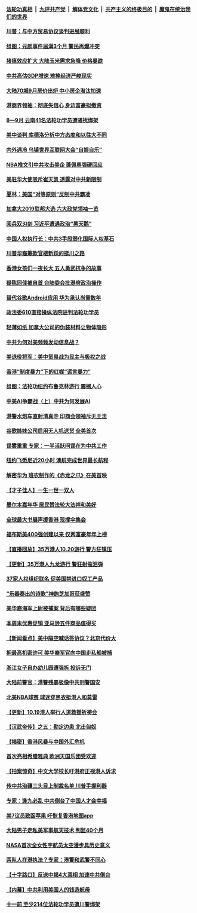 ####  [法轮功真相](../../../../basic/blob/master/README.md?t=10220839) &nbsp;|&nbsp; [九评共产党](../../../../9ping.md/blob/master/README.md?t=10220839) &nbsp;|&nbsp; [解体党文化](../../../../jtdwh.md/blob/master/README.md?t=10220839)  &nbsp;|&nbsp; [共产主义的终极目的](../../../../gczydzjmd.md/blob/master/README.md?t=10220839) &nbsp;|&nbsp; [魔鬼在统治我们的世界](../../../../mgztzwmdsj.md/blob/master/README.md?t=10220839) 

#### [川普：与中方贸易协议谈判进展顺利](../pages/nf4514/n11603325.md?t=10220839) 

#### [组图：元朗事件届满3个月 警民再爆冲突](../pages/nf4514/n11603587.md?t=10220839) 

#### [猪瘟效应扩大 大陆玉米需求急降 价格暴跌](../pages/nf4514/n11602995.md?t=10220839) 

#### [中共高估GDP增速 难掩经济严峻现实](../pages/nf4514/n11602997.md?t=10220839) 

#### [大陆70城9月房价出炉 中小房企淘汰加速](../pages/nf4514/n11603248.md?t=10220839) 

#### [港商界领袖：彻底失信心 身边富豪拟撤资](../pages/nf4514/n11603178.md?t=10220839) 

#### [8—9月 云南41名法轮功学员遭骚扰绑架](../pages/nf4514/n11602245.md?t=10220839) 

#### [美中谈判 库德洛分析中方态度和以往大不同](../pages/nf4514/n11603041.md?t=10220839) 

#### [内外遇冷 乌镇世界互联网大会“自娱自乐”](../pages/nf4514/n11602954.md?t=10220839) 

#### [NBA推文引中共攻击美企 蓬佩奥强硬回应](../pages/nf4514/n11602924.md?t=10220839) 

#### [美驻华大使驳斥崔天凯 透露对中共新限制](../pages/nf4514/n11602778.md?t=10220839) 

#### [夏林：美国“对等原则”反制中共霸凌](../pages/nf4514/n11602919.md?t=10220839) 

#### [加拿大2019联邦大选 六大政党领袖一览](../pages/nf4514/n11595677.md?t=10220839) 

#### [阅兵双刃剑 习近平遭遇政治“黑天鹅”](../pages/nf4514/n11586144.md?t=10220839) 

#### [中国人权执行长：中共3手段弱化国际人权基石](../pages/nf4514/n11602353.md?t=10220839) 

#### [川普华裔筹款官楼新跃的挺川之路](../pages/nf4514/n11585785.md?t=10220839) 

#### [香港女孩们一夜长大 五人勇武抗争的故事](../pages/nf4514/n11602291.md?t=10220839) 

#### [疑陈同佳被自首 台陆委会批港府政治操作](../pages/nf4514/n11601494.md?t=10220839) 

#### [替代谷歌Android应用 华为承认尚需数年](../pages/nf4514/n11601344.md?t=10220839) 

#### [政法委610直接操纵法院诬判法轮功学员](../pages/nf4514/n11597598.md?t=10220839) 

#### [轻薄如纸 加拿大公司的伪装材料让物体隐形](../pages/nf4514/n11601957.md?t=10220839) 

#### [中共为何对美频频发动信息战？](../pages/nf4514/n11601075.md?t=10220839) 

#### [美退役将军：美中贸易战为民主与极权之战](../pages/nf4514/n11584528.md?t=10220839) 

#### [香港“制度暴力”下的红媒“谎言暴力”](../pages/nf4514/n11601192.md?t=10220839) 

#### [组图：法轮功纽约布鲁克林游行  震撼人心](../pages/nf4514/n11601191.md?t=10220839) 

#### [中美AI争霸战（上）中共为何发展AI](../pages/nf4514/n11596203.md?t=10220839) 

#### [港警水炮车直射清真寺 印商会领袖斥无王法](../pages/nf4514/n11601149.md?t=10220839) 

#### [谷歌姊妹公司启用无人机送货 全美首次](../pages/nf4514/n11600908.md?t=10220839) 

#### [谍雾重重 专家：一半活跃间谍在为中共工作](../pages/nf4514/n11572836.md?t=10220839) 

#### [纽约飞悉尼近20小时 澳航完成世界最长航程](../pages/nf4514/n11600790.md?t=10220839) 

#### [解密华为 班农制作的《赤龙之爪》在美首映](../pages/nf4514/n11599980.md?t=10220839) 

#### [【才子佳人】一生一世一双人](../pages/nf4514/n11594823.md?t=10220839) 

#### [墨尔本嘉年华 居民赞法轮大法祥和美好](../pages/nf4514/n11600298.md?t=10220839) 

#### [全球最大书展声援香港 现撑伞集会](../pages/nf4514/n11600755.md?t=10220839) 

#### [福布斯美400强创建以来 仅两富豪年年上榜](../pages/nf4514/n11588509.md?t=10220839) 

#### [【直播回放】35万港人10.20游行 警方狂镇压](../pages/nf4514/n11594831.md?t=10220839) 

#### [【更新】35万港人九龙游行 警狂射催泪弹](../pages/nf4514/n11599955.md?t=10220839) 

#### [37家人权组织联名 促美国禁进口奴工产品](../pages/nf4514/n11600160.md?t=10220839) 

#### [“乐器奏出的诗歌”神韵芝加哥获盛赞](../pages/nf4514/n11599794.md?t=10220839) 

#### [美华裔海军上尉被捕案 背后有哪些疑团](../pages/nf4514/n11599377.md?t=10220839) 

#### [本周末优惠促销 亚马逊五件商品值得买](../pages/nf4514/n11599395.md?t=10220839) 

#### [【新闻看点】美中隔空喊话签协议？北京代价大](../pages/nf4514/n11599369.md?t=10220839) 

#### [拥最高机密许可 美华裔军官向中国走私船被捕](../pages/nf4514/n11599249.md?t=10220839) 

#### [浙江女子自办幼儿园遭强拆 投诉无门](../pages/nf4514/n11599234.md?t=10220839) 

#### [大陆前警官：港警残暴极像中共刑警国安](../pages/nf4514/n11598613.md?t=10220839) 

#### [北美NBA球赛 球迷穿黑衣挺港人和莫雷](../pages/nf4514/n11599132.md?t=10220839) 

#### [【更新】10.19港人举行人道救援祈祷会](../pages/nf4514/n11598944.md?t=10220839) 

#### [【汉武帝传】之五：勘定边患 北击匈奴](../pages/nf4514/n11444677.md?t=10220839) 

#### [【揭密】香港风暴与中国外汇危机](../pages/nf4514/n11577571.md?t=10220839) 

#### [首次亮相希腊雅典 欧洲天国乐团受欢迎](../pages/nf4514/n11597013.md?t=10220839) 

#### [【拍案惊奇】中文大学校长吁港府正视港人诉求](../pages/nf4514/n11598581.md?t=10220839) 

#### [传中共治疆三头目上制裁名单 川普手握利器](../pages/nf4514/n11598453.md?t=10220839) 

#### [专家：逢九必乱 中共倒台了中国人才会幸福](../pages/nf4514/n11597339.md?t=10220839) 

#### [美7议员致函苹果 吁恢复香港地图app](../pages/nf4514/n11598248.md?t=10220839) 

#### [大陆男子走私美军事航天技术 判监40个月](../pages/nf4514/n11597709.md?t=10220839) 

#### [NASA首次全女性宇航员太空漫步具历史意义](../pages/nf4514/n11597660.md?t=10220839) 

#### [两队人在港执法？专家：港警和武警不同心](../pages/nf4514/n11597359.md?t=10220839) 

#### [【十字路口】反送中揭4大真相 加速中共倒台](../pages/nf4514/n11595839.md?t=10220839) 

#### [【内幕】中共利用美国人的钱造航母](../pages/nf4514/n11588596.md?t=10220839) 

#### [十一前 至少214位法轮功学员遭川警绑架](../pages/nf4514/n11596648.md?t=10220839) 

